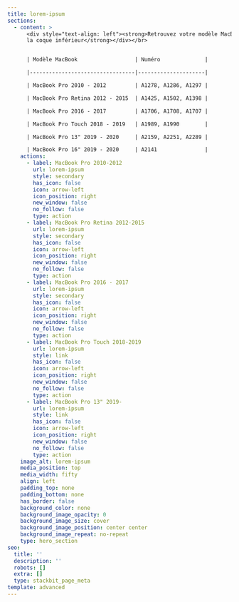 ```yaml
---
title: lorem-ipsum
sections:
  - content: >
      <div style="text-align: left"><strong>Retrouvez votre modèle MacBook sur
      la coque inférieur</strong></div></br>


      | Modèle MacBook                  | Numéro              |

      |---------------------------------|---------------------|

      | MacBook Pro 2010 - 2012         | A1278, A1286, A1297 |

      | MacBook Pro Retina 2012 - 2015  | A1425, A1502, A1398 |

      | MacBook Pro 2016 - 2017         | A1706, A1708, A1707 |

      | MacBook Pro Touch 2018 - 2019   | A1989, A1990        |

      | MacBook Pro 13" 2019 - 2020     | A2159, A2251, A2289 |

      | MacBook Pro 16" 2019 - 2020     | A2141               |
    actions:
      - label: MacBook Pro 2010-2012
        url: lorem-ipsum
        style: secondary
        has_icon: false
        icon: arrow-left
        icon_position: right
        new_window: false
        no_follow: false
        type: action
      - label: MacBook Pro Retina 2012-2015
        url: lorem-ipsum
        style: secondary
        has_icon: false
        icon: arrow-left
        icon_position: right
        new_window: false
        no_follow: false
        type: action
      - label: MacBook Pro 2016 - 2017
        url: lorem-ipsum
        style: secondary
        has_icon: false
        icon: arrow-left
        icon_position: right
        new_window: false
        no_follow: false
        type: action
      - label: MacBook Pro Touch 2018-2019
        url: lorem-ipsum
        style: link
        has_icon: false
        icon: arrow-left
        icon_position: right
        new_window: false
        no_follow: false
        type: action
      - label: MacBook Pro 13" 2019-
        url: lorem-ipsum
        style: link
        has_icon: false
        icon: arrow-left
        icon_position: right
        new_window: false
        no_follow: false
        type: action
    image_alt: lorem-ipsum
    media_position: top
    media_width: fifty
    align: left
    padding_top: none
    padding_bottom: none
    has_border: false
    background_color: none
    background_image_opacity: 0
    background_image_size: cover
    background_image_position: center center
    background_image_repeat: no-repeat
    type: hero_section
seo:
  title: ''
  description: ''
  robots: []
  extra: []
  type: stackbit_page_meta
template: advanced
---
```

